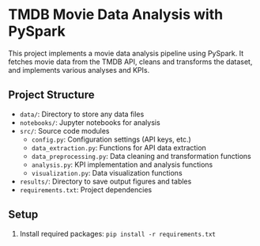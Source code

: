 # TMDB Movie Data Analysis with PySpark

This project implements a movie data analysis pipeline using PySpark. It fetches movie data from the TMDB API, cleans and transforms the dataset, and implements various analyses and KPIs.

## Project Structure

- `data/`: Directory to store any data files
- `notebooks/`: Jupyter notebooks for analysis
- `src/`: Source code modules
  - `config.py`: Configuration settings (API keys, etc.)
  - `data_extraction.py`: Functions for API data extraction
  - `data_preprocessing.py`: Data cleaning and transformation functions
  - `analysis.py`: KPI implementation and analysis functions
  - `visualization.py`: Data visualization functions
- `results/`: Directory to save output figures and tables
- `requirements.txt`: Project dependencies

## Setup

1. Install required packages:
`pip install -r requirements.txt`